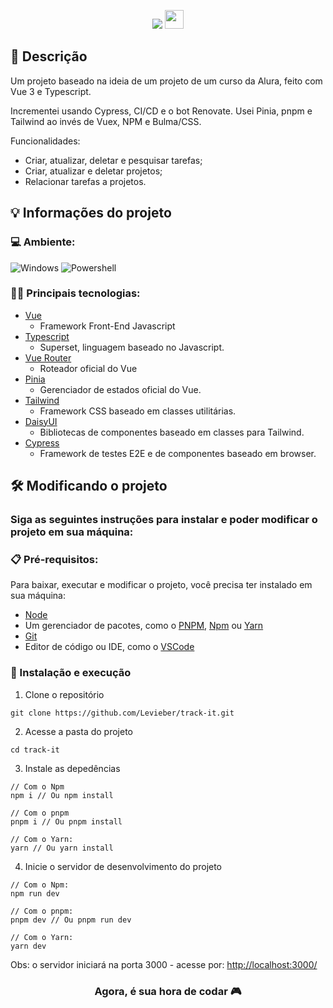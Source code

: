 <p align="center">
  <img src="http://img.shields.io/static/v1?label=STATUS&message=EM%20DESENVOLVIMENTO&color=GREEN&style=for-the-badge"/>
  <img height="30" src="https://img.shields.io/badge/Made%20for-VSCode-1f425f.svg"/>
</p>

## 💭 Descrição

<p>Um projeto baseado na ideia de um projeto de um curso da Alura, feito com Vue 3 e Typescript.</p>
<p>Incrementei usando Cypress, CI/CD e o bot Renovate. Usei Pinia, pnpm e Tailwind ao invés de Vuex, NPM e Bulma/CSS.</p>
<p>Funcionalidades:</p>

  - Criar, atualizar, deletar e pesquisar tarefas;
  - Criar, atualizar e deletar projetos;
  - Relacionar tarefas a projetos.

## 💡 Informações do projeto

### 💻 Ambiente: 
![Windows](https://img.shields.io/badge/Windows-0078D6?style=for-the-badge&logo=windows&logoColor=white)
![Powershell](https://img.shields.io/badge/Powershell-2CA5E0?style=for-the-badge&logo=powershell&logoColor=white)

### 👨‍💻 Principais tecnologias:

- [Vue](https://vuejs.org/)
  - Framework Front-End Javascript
- [Typescript](https://www.typescriptlang.org/)
  - Superset, linguagem baseado no Javascript.
- [Vue Router](https://router.vuejs.org/)
  - Roteador oficial do Vue
- [Pinia](https://pinia.vuejs.org/)
  - Gerenciador de estados oficial do Vue.
- [Tailwind](https://tailwindcss.com/)
  - Framework CSS baseado em classes utilitárias.
- [DaisyUI](https://daisyui.com/)
  - Bibliotecas de componentes baseado em classes para Tailwind.
- [Cypress](https://www.cypress.io/)
    - Framework de testes E2E e de componentes baseado em browser.

## 🛠️ Modificando o projeto

### Siga as seguintes instruções para instalar e poder modificar o projeto em sua máquina:

### 📋 Pré-requisitos:

Para baixar, executar e modificar o projeto, você precisa ter instalado em sua máquina: 
* [Node](https://nodejs.org/en/)
* Um gerenciador de pacotes, como o [PNPM](https://pnpm.io/), [Npm](https://nodejs.org/en/) ou [Yarn](https://classic.yarnpkg.com/lang/en/docs/install/)
* [Git](https://git-scm.com/downloads)
* Editor de código ou IDE, como o [VSCode](https://code.visualstudio.com/Download)

### 🔧 Instalação e execução

1. Clone o repositório
```
git clone https://github.com/Levieber/track-it.git
```
2. Acesse a pasta do projeto
```
cd track-it
```
3. Instale as depedências
```
// Com o Npm
npm i // Ou npm install

// Com o pnpm
pnpm i // Ou pnpm install
 
// Com o Yarn:
yarn // Ou yarn install
```
4. Inicie o servidor de desenvolvimento do projeto
```
// Com o Npm:
npm run dev

// Com o pnpm:
pnpm dev // Ou pnpm run dev  

// Com o Yarn:
yarn dev
```

Obs: o servidor iniciará na porta 3000 - acesse por: <http://localhost:3000/>

<h3 align="center">Agora, é sua hora de codar 🎮</h3>
